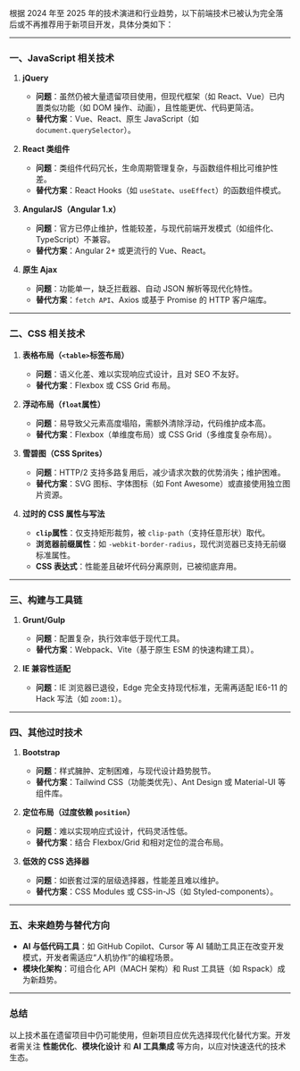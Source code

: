 根据 2024 年至 2025 年的技术演进和行业趋势，以下前端技术已被认为完全落后或不再推荐用于新项目开发，具体分类如下：

---

### 一、JavaScript 相关技术

1. **jQuery**

   - **问题**：虽然仍被大量遗留项目使用，但现代框架（如 React、Vue）已内置类似功能（如 DOM 操作、动画），且性能更优、代码更简洁。
   - **替代方案**：Vue、React、原生 JavaScript（如 `document.querySelector`）。

2. **React 类组件**

   - **问题**：类组件代码冗长，生命周期管理复杂，与函数组件相比可维护性差。
   - **替代方案**：React Hooks（如 `useState`、`useEffect`）的函数组件模式。

3. **AngularJS（Angular 1.x）**

   - **问题**：官方已停止维护，性能较差，与现代前端开发模式（如组件化、TypeScript）不兼容。
   - **替代方案**：Angular 2+ 或更流行的 Vue、React。

4. **原生 Ajax**
   - **问题**：功能单一，缺乏拦截器、自动 JSON 解析等现代化特性。
   - **替代方案**：`fetch API`、Axios 或基于 Promise 的 HTTP 客户端库。

---

### 二、CSS 相关技术

1. **表格布局（`<table>`标签布局）**

   - **问题**：语义化差、难以实现响应式设计，且对 SEO 不友好。
   - **替代方案**：Flexbox 或 CSS Grid 布局。

2. **浮动布局（`float`属性）**

   - **问题**：易导致父元素高度塌陷，需额外清除浮动，代码维护成本高。
   - **替代方案**：Flexbox（单维度布局）或 CSS Grid（多维度复杂布局）。

3. **雪碧图（CSS Sprites）**

   - **问题**：HTTP/2 支持多路复用后，减少请求次数的优势消失；维护困难。
   - **替代方案**：SVG 图标、字体图标（如 Font Awesome）或直接使用独立图片资源。

4. **过时的 CSS 属性与写法**
   - **`clip`属性**：仅支持矩形裁剪，被 `clip-path`（支持任意形状）取代。
   - **浏览器前缀属性**：如 `-webkit-border-radius`，现代浏览器已支持无前缀标准属性。
   - **CSS 表达式**：性能差且破坏代码分离原则，已被彻底弃用。

---

### 三、构建与工具链

1. **Grunt/Gulp**

   - **问题**：配置复杂，执行效率低于现代工具。
   - **替代方案**：Webpack、Vite（基于原生 ESM 的快速构建工具）。

2. **IE 兼容性适配**
   - **问题**：IE 浏览器已退役，Edge 完全支持现代标准，无需再适配 IE6-11 的 Hack 写法（如 `zoom:1`）。

---

### 四、其他过时技术

1. **Bootstrap**

   - **问题**：样式臃肿、定制困难，与现代设计趋势脱节。
   - **替代方案**：Tailwind CSS（功能类优先）、Ant Design 或 Material-UI 等组件库。

2. **定位布局（过度依赖 `position`）**

   - **问题**：难以实现响应式设计，代码灵活性低。
   - **替代方案**：结合 Flexbox/Grid 和相对定位的混合布局。

3. **低效的 CSS 选择器**
   - **问题**：如嵌套过深的层级选择器，性能差且难以维护。
   - **替代方案**：CSS Modules 或 CSS-in-JS（如 Styled-components）。

---

### 五、未来趋势与替代方向

- **AI 与低代码工具**：如 GitHub Copilot、Cursor 等 AI 辅助工具正在改变开发模式，开发者需适应“人机协作”的编程场景。
- **模块化架构**：可组合化 API（MACH 架构）和 Rust 工具链（如 Rspack）成为新趋势。

---

### 总结

以上技术虽在遗留项目中仍可能使用，但新项目应优先选择现代化替代方案。开发者需关注 **性能优化**、**模块化设计** 和 **AI 工具集成** 等方向，以应对快速迭代的技术生态。
